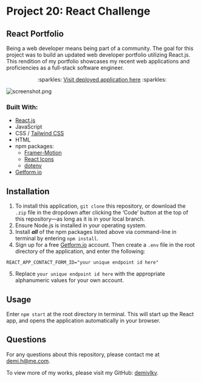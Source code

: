 # Project 20: React Challenge
## React Portfolio
Being a web developer means being part of a community. The goal for this project was to build an updated web developer portfolio utilizing React.js. This rendition of my portfolio showcases my recent web applications and proficiencies as a full-stack software engineer.

<p align="center">:sparkles: <a href="https://demivlkv.github.io/react-portfolio">Visit deployed application here</a> :sparkles:</p>

![screenshot.png](/../main/src/assets/screenshot.png)

### Built With:
- [React.js](https://reactjs.org/)
- JavaScript
- CSS / [Tailwind CSS](https://tailwindcss.com/)
- HTML
- npm packages:
    - [Framer-Motion](https://www.framer.com/motion/)
    - [React Icons](https://react-icons.github.io/react-icons/)
    - [dotenv](https://github.com/motdotla/dotenv#readme)
- [Getform.io](https://getform.io/)

## Installation
1. To install this application, `git clone` this repository, or download the `.zip` file in the dropdown after clicking the ‘Code’ button at the top of this repository—as long as it is in your local branch.
2. Ensure Node.js is installed in your operating system.
3. Install ***all*** of the npm packages listed above via command-line in terminal by entering `npm install`.
4. Sign up for a free [Getform.io](https://getform.io/) account. Then create a `.env` file in the root directory of the application, and enter the following:
```
REACT_APP_CONTACT_FORM_ID="your unique endpoint id here"
```
5. Replace `your unique endpoint id here` with the appropriate alphanumeric values for your own account.

## Usage
Enter `npm start` at the root directory in terminal. This will start up the React app, and opens the application automatically in your browser.

## Questions
For any questions about this repository, please contact me at [demi.h@me.com](mailto:demi.h@me.com).

To view more of my works, please visit my GitHub: [demivlkv](https://github.com/demivlkv).